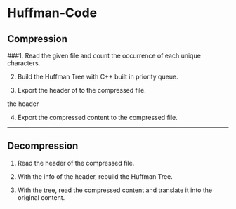 # Huffman-Code

## Compression
###1. Read the given file and count the occurrence of each unique characters.

2. Build the Huffman Tree with C++ built in priority queue.

3. Export the header of to the compressed file.

  the header

4. Export the compressed content to the compressed file.

---

## Decompression
1. Read the header of the compressed file.

2. With the info of the header, rebuild the Huffman Tree.

3. With the tree, read the compressed content and translate it into the original content.
